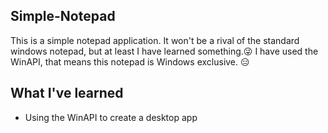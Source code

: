 ## Simple-Notepad
This is a simple notepad application. It won't be a rival of the standard windows notepad, but at least I have learned something.😜
I have used the WinAPI, that means this notepad is Windows exclusive. 😑

## What I've learned
- Using the WinAPI to create a desktop app
